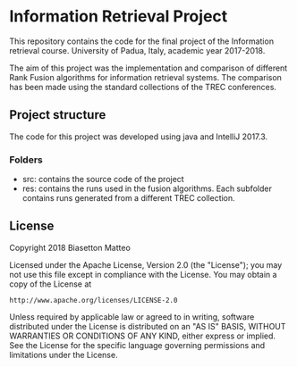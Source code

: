 # Information Retrieval Project #

This repository contains the code for the final project of the Information retrieval course. University of Padua, Italy, academic year 2017-2018.

The aim of this project was the implementation and comparison of different Rank Fusion algorithms for information retrieval systems.
The comparison has been made using the standard collections of the TREC conferences.

## Project structure ##
The code for this project was developed using java and IntelliJ 2017.3.

### Folders ###
* src: contains the source code of the project
* res: contains the runs used in the fusion algorithms. Each subfolder contains runs generated from a different TREC collection.

## License ##
Copyright 2018 Biasetton Matteo

Licensed under the Apache License, Version 2.0 (the "License");
you may not use this file except in compliance with the License.
You may obtain a copy of the License at

    http://www.apache.org/licenses/LICENSE-2.0

Unless required by applicable law or agreed to in writing, software
distributed under the License is distributed on an "AS IS" BASIS,
WITHOUT WARRANTIES OR CONDITIONS OF ANY KIND, either express or implied.
See the License for the specific language governing permissions and
limitations under the License.
